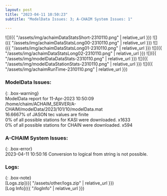 ```yaml
---
layout: post
title: "2023-04-11 10:50:23"
subtitle: "ModelData Issues: 3; A-CHAIM System Issues: 1"

---
```


![]({{ "/assets/img/achaimDataStatsShort-2310110.png" | relative_url }})
![]({{ "/assets/img/achaimDataStatsLong00-2310110.png" | relative_url }})
![]({{ "/assets/img/achaimDataStatsLong01-2310110.png" | relative_url }})
![]({{ "/assets/img/achaimDataStatsLong02-2310110.png" | relative_url }})
![]({{ "/assets/img/modelDataDataStats-2310110.png" | relative_url }})
![]({{ "/assets/img/modelDataStationStats-2310110.png" | relative_url }})
![]({{ "/assets/img/achaimRunTime-2310110.png" | relative_url }})


### ModelData Issues:  
  
{: .box-warning}  
 ModelData report for 11-Apr-2023 10:50:09   
 /home/chaim/ACHAIM_SERVER/A-CHAIM/modelData/2023/101/10/modelData.mat   
 16.6667% of JASON tec values are finite   
 0% of all possible stations for KASI were downloaded. x1633   
 0% of all possible stations for CHAIN were downloaded. x594   
  
### A-CHAIM System Issues:  
  
{: .box-error}  
2023-04-11 10:50:16 Conversion to logical from string is not possible.  

### Logs:  
  
{: .box-note}  
[Logs.zip]({{ "/assets/other/logs.zip" | relative_url }})  
[Log Info]({{ "/logInfo" | relative_url }})  
